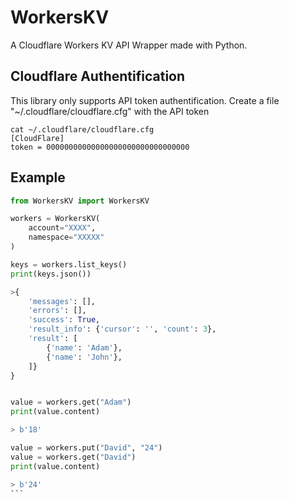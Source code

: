 # WorkersKV

A Cloudflare Workers KV API Wrapper made with Python.

## Cloudflare Authentification
This library only supports API token authentification.
Create a file "~/.cloudflare/cloudflare.cfg" with the API token

```shell
cat ~/.cloudflare/cloudflare.cfg
[CloudFlare]
token = 00000000000000000000000000000000
```

## Example
````python
from WorkersKV import WorkersKV

workers = WorkersKV(
    account="XXXX",
    namespace="XXXXX"
)

keys = workers.list_keys()
print(keys.json())

>{
    'messages': [],
    'errors': [],
    'success': True,
    'result_info': {'cursor': '', 'count': 3},
    'result': [
        {'name': 'Adam'},
        {'name': 'John'},
    ]}
}


value = workers.get("Adam")
print(value.content)

> b'18'

value = workers.put("David", "24")
value = workers.get("David")
print(value.content)

> b'24'
```